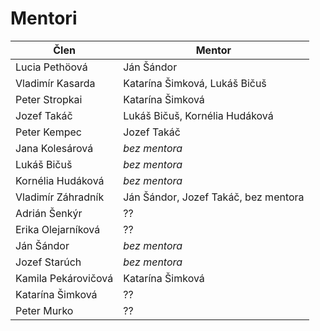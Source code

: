 # Mentori

| Člen                | Mentor                               |
|---------------------|--------------------------------------|
| Lucia Pethöová      | Ján Šándor                           |
| Vladimír Kasarda    | Katarína Šimková, Lukáš Bičuš        |
| Peter Stropkai      | Katarína Šimková                     |
| Jozef Takáč         | Lukáš Bičuš, Kornélia Hudáková       |
| Peter Kempec        | Jozef Takáč                          |
| Jana Kolesárová     | *bez mentora*                        |
| Lukáš Bičuš         | *bez mentora*                        |
| Kornélia Hudáková   | *bez mentora*                        |
| Vladimír Záhradník  | Ján Šándor, Jozef Takáč, bez mentora |
| Adrián Šenkýr       | ??                                   |
| Erika Olejarníková  | ??                                   |
| Ján Šándor          | *bez mentora*                        |
| Jozef Starúch       | *bez mentora*                        |
| Kamila Pekárovičová | Katarína Šimková                     |
| Katarína Šimková    | ??                                   |
| Peter Murko         | ??                                   |
